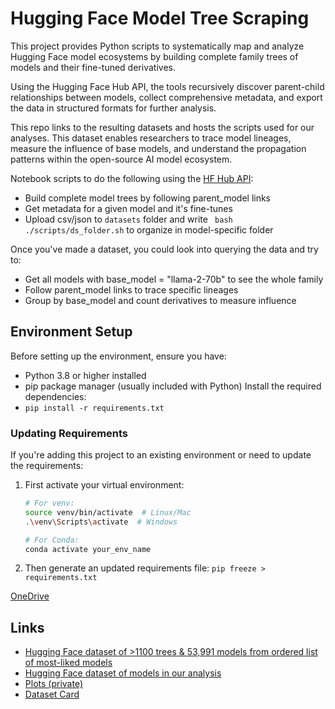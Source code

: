
# Hugging Face Model Tree Scraping

This project provides Python scripts to systematically map and analyze Hugging Face model ecosystems by building complete family trees of models and their fine-tuned derivatives. 

Using the Hugging Face Hub API, the tools recursively discover parent-child relationships between models, collect comprehensive metadata, and export the data in structured formats for further analysis.

This repo links to the resulting datasets and hosts the scripts used for our analyses. This dataset enables researchers to trace model lineages, measure the influence of base models, and understand the propagation patterns within the open-source AI model ecosystem.

Notebook scripts to do the following using the [HF Hub API](https://huggingface.co/docs/huggingface.js/en/hub/README):
- Build complete model trees by following parent_model links
- Get metadata for a given model and it's fine-tunes
- Upload csv/json to `datasets` folder and write ` bash ./scripts/ds_folder.sh` to organize in model-specific folder

Once you've made a dataset, you could look into querying the data and try to:

- Get all models with base_model = "llama-2-70b" to see the whole family
- Follow parent_model links to trace specific lineages
- Group by base_model and count derivatives to measure influence

## Environment Setup

Before setting up the environment, ensure you have:
- Python 3.8 or higher installed
- pip package manager (usually included with Python)
Install the required dependencies:
- `pip install -r requirements.txt`
### Updating Requirements

If you're adding this project to an existing environment or need to update the requirements:

1. First activate your virtual environment:
   ```bash
   # For venv:
   source venv/bin/activate  # Linux/Mac
   .\venv\Scripts\activate  # Windows

   # For Conda:
   conda activate your_env_name

2. Then generate an updated requirements file:
 `pip freeze > requirements.txt`

  [OneDrive](https://mcgill-my.sharepoint.com/:f:/g/personal/hamidah_oderinwale_mail_mcgill_ca/EjDp-Eo4PGdKtLxK3H84MHAB8TF1fwv0g5PTZnGu3JBa5Q?e=GaCW1Q)

## Links 
- [Hugging Face dataset of >1100 trees & 53,991 models from ordered list of most-liked models](https://huggingface.co/datasets/midah/removed_gemma_trees)
- [Hugging Face dataset of models in our analysis](https://huggingface.co/datasets/midah/ecosystem_map)
- [Plots (private)](https://drive.google.com/drive/folders/1Z_K9Jw-MK-CutZ9trj21wdc_4HA9_wHA?usp=sharing)
- [Dataset Card](https://sites.research.google/datacardsplaybook/)

